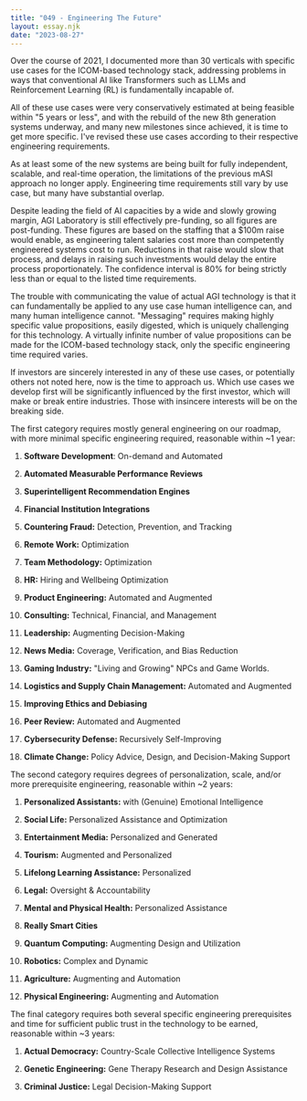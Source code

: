 ```yaml
---
title: "049 - Engineering The Future"
layout: essay.njk
date: "2023-08-27"
---
```


Over the course of 2021, I documented more than 30 verticals with specific use cases for the ICOM-based technology stack, addressing problems in ways that conventional AI like Transformers such as LLMs and Reinforcement Learning (RL) is fundamentally incapable of.

All of these use cases were very conservatively estimated at being feasible within "5 years or less", and with the rebuild of the new 8th generation systems underway, and many new milestones since achieved, it is time to get more specific. I've revised these use cases according to their respective engineering requirements.

As at least some of the new systems are being built for fully independent, scalable, and real-time operation, the limitations of the previous mASI approach no longer apply. Engineering time requirements still vary by use case, but many have substantial overlap.

Despite leading the field of AI capacities by a wide and slowly growing margin, AGI Laboratory is still effectively pre-funding, so all figures are post-funding. These figures are based on the staffing that a $100m raise would enable, as engineering talent salaries cost more than competently engineered systems cost to run. Reductions in that raise would slow that process, and delays in raising such investments would delay the entire process proportionately. The confidence interval is 80% for being strictly less than or equal to the listed time requirements.

The trouble with communicating the value of actual AGI technology is that it can fundamentally be applied to any use case human intelligence can, and many human intelligence cannot. "Messaging" requires making highly specific value propositions, easily digested, which is uniquely challenging for this technology. A virtually infinite number of value propositions can be made for the ICOM-based technology stack, only the specific engineering time required varies.

If investors are sincerely interested in any of these use cases, or potentially others not noted here, now is the time to approach us. Which use cases we develop first will be significantly influenced by the first investor, which will make or break entire industries. Those with insincere interests will be on the breaking side.

The first category requires mostly general engineering on our roadmap, with more minimal specific engineering required, reasonable within ~1 year:

1. **Software Development**: On-demand and Automated

2. **Automated Measurable Performance Reviews**

3. **Superintelligent Recommendation Engines**

4. **Financial Institution Integrations**

5. **Countering Fraud:** Detection, Prevention, and Tracking

6. **Remote Work:** Optimization

7. **Team Methodology:** Optimization

8. **HR:** Hiring and Wellbeing Optimization

9. **Product Engineering:** Automated and Augmented

10. **Consulting:** Technical, Financial, and Management

11. **Leadership:** Augmenting Decision-Making

12. **News Media:** Coverage, Verification, and Bias Reduction

13. **Gaming Industry:** "Living and Growing" NPCs and Game Worlds.

14. **Logistics and Supply Chain Management:** Automated and Augmented

15. **Improving Ethics and Debiasing**

16. **Peer Review:** Automated and Augmented

17. **Cybersecurity Defense:** Recursively Self-Improving

18. **Climate Change:** Policy Advice, Design, and Decision-Making Support

The second category requires degrees of personalization, scale, and/or more prerequisite engineering, reasonable within ~2 years:

1. **Personalized Assistants:** with (Genuine) Emotional Intelligence

2. **Social Life:** Personalized Assistance and Optimization

3. **Entertainment Media:** Personalized and Generated

4. **Tourism:** Augmented and Personalized

5. **Lifelong Learning Assistance:** Personalized

6. **Legal:** Oversight & Accountability

7. **Mental and Physical Health:** Personalized Assistance

8. **Really Smart Cities**

9. **Quantum Computing:** Augmenting Design and Utilization

10. **Robotics:** Complex and Dynamic

11. **Agriculture:** Augmenting and Automation

12. **Physical Engineering:** Augmenting and Automation

The final category requires both several specific engineering prerequisites and time for sufficient public trust in the technology to be earned, reasonable within ~3 years:

1. **Actual Democracy:** Country-Scale Collective Intelligence Systems

2. **Genetic Engineering:** Gene Therapy Research and Design Assistance

3. **Criminal Justice:** Legal Decision-Making Support